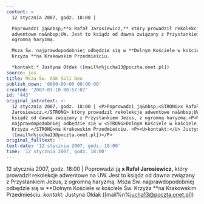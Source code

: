 ```yaml
---
content: >
  12 stycznia 2007, godz. 18:00 | 

  Poprowadzi ją&nbsp;**x Rafał Jarosiewicz,** który prowadził rekolekcje
  adwentowe na&nbsp;UW. Jest to ksiądz od dawna związany z Przystankiem Jezus, z
  ogromną haryzmą.

  Msza Św. najprawdopodobniej odbędzie się w **Dolnym Kościele w kościele Św.
  Krzyża **na Krakowskim Przedmieściu. 

  *kontakt:* Justyna Ołdak ([mail%n%jucha13@poczta.onet.pl])
source: jos
title: Msza Św. ASK Soli Deo
publish_down: '0000-00-00 00:00:00'
created: '2007-01-10 00:57:07'
id: '443'
original_introtext: >-
  12 stycznia 2007, godz. 18:00 | <P>Poprowadzi ją&nbsp;<STRONG>x Rafał
  Jarosiewicz,</STRONG> który prowadził rekolekcje adwentowe na&nbsp;UW. Jest to
  ksiądz od dawna związany z Przystankiem Jezus, z ogromną haryzmą.<P>Msza Św.
  najprawdopodobniej odbędzie się w <STRONG>Dolnym Kościele w kościele Św.
  Krzyża </STRONG>na Krakowskim Przedmieściu. <P><U>kontakt:</U> Justyna Ołdak
  ([mail%n%jucha13@poczta.onet.pl])</P>
original_fulltext: ''
text-date: '12 stycznia 2007, godz. 18:00'
time: '12 stycznia 2007, godz. 18:00'
---
```

12 stycznia 2007, godz. 18:00 | 
Poprowadzi ją&nbsp;**x Rafał Jarosiewicz,** który prowadził rekolekcje adwentowe na&nbsp;UW. Jest to ksiądz od dawna związany z Przystankiem Jezus, z ogromną haryzmą.
Msza Św. najprawdopodobniej odbędzie się w **Dolnym Kościele w kościele Św. Krzyża **na Krakowskim Przedmieściu. 
*kontakt:* Justyna Ołdak ([mail%n%jucha13@poczta.onet.pl])


<!--{{json:{"created_date":"2007-01-10 00:57:07","publish_down":"0000-00-00 00:00:00","id":"443"}}}-->